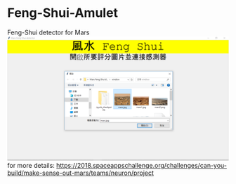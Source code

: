 # Feng-Shui-Amulet
Feng-Shui detector for Mars<br>
![image](https://github.com/mendelmaker/Feng-Shui-Amulet/blob/master/sreenshot.jpg)<br>
for more details: https://2018.spaceappschallenge.org/challenges/can-you-build/make-sense-out-mars/teams/neuron/project
